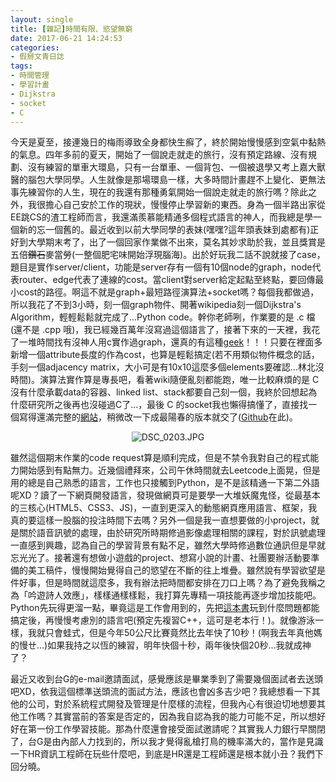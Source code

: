 ```yaml
---
layout: single
title: [雜記]時間有限、慾望無窮
date: 2017-06-21 14:24:53
categories:
- 假掰文青日誌
tags:
- 時間管理
- 學習計畫
- Dijkstra
- socket
- C
---
```


今天是夏至，接連幾日的梅雨導致全身都快生癬了，終於開始慢慢感到空氣中黏熱的氣息。四年多前的夏天，開始了一個說走就走的旅行，沒有預定路線、沒有規劃、沒有練習的單車大環島，只有一台單車、一個背包、一個被退學又考上嘉大獸醫的腦包大學同學。人生就像是那場環島一樣，大多時間計畫趕不上變化、更無法事先練習你的人生，現在的我還有那種勇氣開始一個說走就走的旅行嗎？除此之外，我很擔心自己安於工作的現狀，慢慢停止學習新的東西。身為一個半路出家從EE跳CS的渣工程師而言，我還滿羨慕能精通多個程式語言的神人，而我總是學一個新的忘一個舊的。最近收到以前大學同學的表妹(嘿嘿?這年頭表妹到處都有)正好到大學期末考了，出了一個回家作業做不出來，莫名其妙求助於我，並且獎賞是五倍<s>鑽石</s>麥當勞(一整個肥宅味開始浮現腦海)。出於好玩我二話不說就接了case，題目是實作server/client，功能是server存有一個有10個node的graph，node代表router、edge代表了連線的cost。當client對server給定起點至終點，要回傳最小cost的路徑。啊這不就是graph+最短路徑演算法+socket嗎？每個我都做過，所以我花了不到3小時，刻一個graph物件、開著wikipedia刻一個Dijkstra's Algorithm，輕輕鬆鬆就完成了...Python code。幹你老師咧，作業要的是 .c 檔(還不是 .cpp 哦)，我已經幾百萬年沒寫過這個語言了，接著下來的一天裡，我花了一堆時間找有沒神人用c實作過graph，還真的有這種<a href="http://www.geeksforgeeks.org/graph-and-its-representations/">geek</a>！！！只要在裡面多新增一個attribute長度的作為cost，也算是輕鬆搞定(若不用類似物件概念的話，手刻一個adjacency matrix，大小可是有10x10這麼多個elements要確認...林北沒時間)。演算法實作算是專長吧，看著wiki隨便亂刻都能跑，唯一比較麻煩的是 C 沒有什麼承載data的容器、linked list、stack都要自己刻一個，我終於回想起為什麼研究所之後再也沒碰過C了...，最後 C 的socket我也懶得搞懂了，直接找一個寫得還滿完整的<a href="http://www.roman10.net/2011/12/02/simple-tcp-socket-client-and-server-communication-in-c-under-linux/">網站</a>，稍微改一下成最陽春的版本就交了(<a href="https://github.com/KodeWorker/MyCppPlayground/tree/master/Requests/request%20-%2020170617/c%20ver/final%20ver">Github</a>在此)。

<p style="text-align:center"><img alt="DSC_0203.JPG" src="https://pic.pimg.tw/kwbuster/1498056486-1748315181_n.jpg?v=1498056492" title="DSC_0203.JPG"></p>


雖然這個期末作業的code request算是順利完成，但是不禁令我對自己的程式能力開始感到有點無力。近幾個禮拜來，公司午休時間就去Leetcode上面晃，但是用的總是自己熟悉的語言，工作也只接觸到Python，是不是該精通一下第二外語呢XD？讀了一下網頁開發語言，發現做網頁可是要學一大堆妖魔鬼怪，從最基本的三核心(HTML5、CSS3、JS)，一直到更深入的動態網頁應用語言、框架，我真的要這樣一股腦的投注時間下去嗎？另外一個是我一直想要做的小project，就是關於語音訊號的處理，由於研究所時期修過影像處理相關的課程，對於訊號處理一直感到興趣，認為自己的學習背景有點不足，雖然大學時修過數位通訊但是早就忘光光了。接著還有想做小遊戲的project、想寫小說的計畫、社團要辦活動要準備的美工稿件，慢慢開始覺得自己的慾望在不斷的往上堆疊。雖然說有學習欲望是件好事，但是時間就這麼多，我有辦法把時間都安排在刀口上嗎？為了避免我稱之為「吟遊詩人效應」，樣樣通樣樣鬆，我打算先專精一項技能再逐步增加技能吧。Python先玩得更溜一點，畢竟這是工作會用到的，先把<a href="https://automatetheboringstuff.com/">這本書</a>玩到什麼問題都能搞定後，再慢慢考慮別的語言吧(預定先複習C++，這可是老本行！)。就像游泳一樣，我就只會蛙式，但是今年50公尺比賽竟然比去年快了10秒！(啊我去年真他媽的慢ㄝ...)如果我持之以恆的練習，明年快個十秒，兩年後快個20秒...我就成神了？


最近又收到台G的e-mail邀請面試，感覺應該是畢業季到了需要幾個面試者去送頭吧XD，依我這個標準送頭流的面試方法，應該也會凶多吉少吧？我總想看一下其他的公司，對於系統程式開發及管理是什麼樣的流程，但我內心有很迫切地想要其他工作嗎？其實當前的答案是否定的，因為我自認為我的能力可能不足，所以想好好在第一份工作學習技能。那為什麼還會接受面試邀請呢？其實我人力銀行早關閉了，台G是由內部人力找到的，所以我才覺得亂槍打鳥的機率滿大的，當作是見識一下HR資訊工程師在玩些什麼吧，到底是HR還是工程師還是根本就小丑？我們下回分曉。

